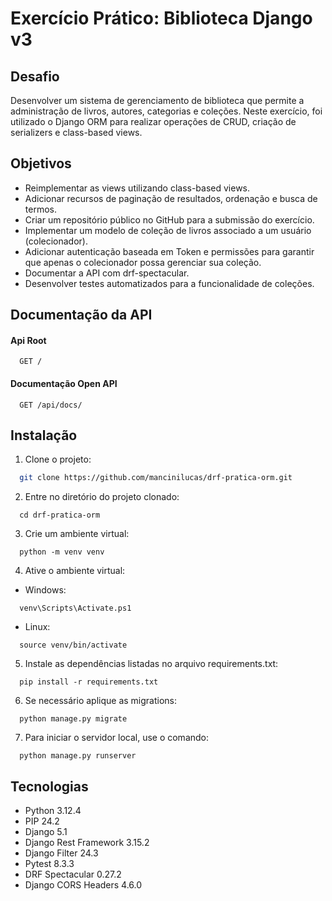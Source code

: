 # Exercício Prático: Biblioteca Django v3

## Desafio
Desenvolver um sistema de gerenciamento de biblioteca que permite a administração de livros, autores, categorias e coleções. Neste exercício, foi utilizado o Django ORM para realizar operações de CRUD, criação de serializers e class-based views.

## Objetivos
- Reimplementar as views utilizando class-based views.
- Adicionar recursos de paginação de resultados, ordenação e busca de termos.
- Criar um repositório público no GitHub para a submissão do exercício.
- Implementar um modelo de coleção de livros associado a um usuário (colecionador).
- Adicionar autenticação baseada em Token e permissões para garantir que apenas o colecionador
possa gerenciar sua coleção.
- Documentar a API com drf-spectacular.
- Desenvolver testes automatizados para a funcionalidade de coleções.

## Documentação da API

#### Api Root

```http
  GET /
```

#### Documentação Open API

```http
  GET /api/docs/
```

## Instalação

1. Clone o projeto:

```bash
  git clone https://github.com/mancinilucas/drf-pratica-orm.git
```

2. Entre no diretório do projeto clonado:
```
  cd drf-pratica-orm
```

3. Crie um ambiente virtual:

```
  python -m venv venv
```

4. Ative o ambiente virtual:

- Windows:
```
  venv\Scripts\Activate.ps1
```

- Linux:
```
  source venv/bin/activate
```

5. Instale as dependências listadas no arquivo requirements.txt:
```
  pip install -r requirements.txt
```

6. Se necessário aplique as migrations:
```
  python manage.py migrate
```

7. Para iniciar o servidor local, use o comando:
```
  python manage.py runserver
```


## Tecnologias
- Python 3.12.4
- PIP 24.2
- Django 5.1
- Django Rest Framework 3.15.2
- Django Filter 24.3
- Pytest 8.3.3
- DRF Spectacular 0.27.2
- Django CORS Headers 4.6.0
